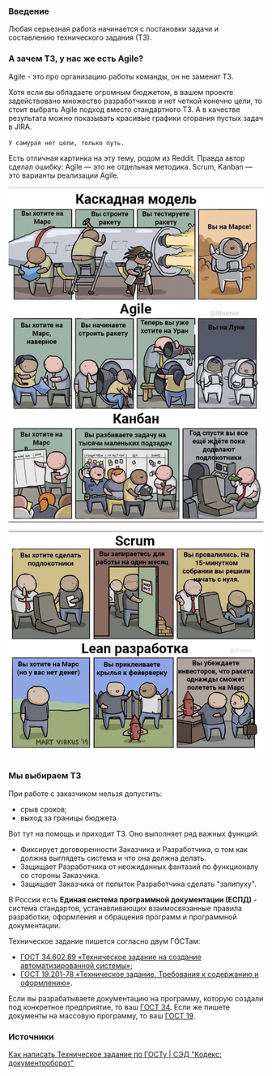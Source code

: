 ### Введение

Любая серьезная работа начинается с постановки задачи и составлению технического задания (ТЗ).

### А зачем ТЗ, у нас же есть Agile?

Agile - это про организацию работы команды, он не заменит ТЗ.

Хотя если вы обладаете огромным бюджетом, в вашем проекте задействовано множество разработчиков и нет четкой конечно цели, 
то стоит выбрать Agile подход вместо стандартного ТЗ. А в качестве результата можно показывать красивые графики сгорания пустых задач в JIRA.

`У самурая нет цели, только путь.`

Есть отличная картинка на эту тему, родом из Reddit. Правда автор сделал ошибку: Agile — это не отдельная методика.
Scrum, Kanban — это варианты реализации Agile.


![agile_1](../../files/agile_1.jpg)

![agile_2](../../files/agile_2.jpg)


### Мы выбираем ТЗ 

При работе с заказчиком нельзя допустить:

 - срыв сроков;
 - выход за границы бюджета.

Вот тут на помощь и приходит ТЗ. Оно выполняет ряд важных функций:

- Фиксирует договоренности Заказчика и Разработчика, о том как должна выглядеть система и что она должна делать.
- Защищает Разработчика от неожиданных фантазий по функционалу со стороны Заказчика.
- Защищает Заказчика от попыток Разработчика сделать "залипуху". 

В России есть **Единая система программной документации (ЕСПД)** - система стандартов, устанавливающих взаимосвязанные правила разработки, 
оформления и обращения программ и программной документации. 

Техническое задание пишется согласно двум ГОСТам:

- [ГОСТ 34.602.89 «Техническое задание на создание автоматизированной системы»](http://docplace.ru/gostr34/gost3460289/);
- [ГОСТ 19.201-78 «Техническое задание. Требования к содержанию и оформлению»](http://docplace.ru/gost19/gost1920178/).

Если вы разрабатываете документацию на программу, которую создали под конкретное предприятие, то ваш [ГОСТ 34](http://docplace.ru/gostr34/gost3460289/). 
Если же пишете документы на массовую программу, то ваш [ГОСТ 19](http://docplace.ru/gost19/gost1920178/).

### Источники

[Как написать Техническое задание по ГОСТу | СЭД "Кодекс: документооборот"](https://kodeksdoc.ru/kak-napisat-texnicheskoe-zadanie-po-gostu/)
